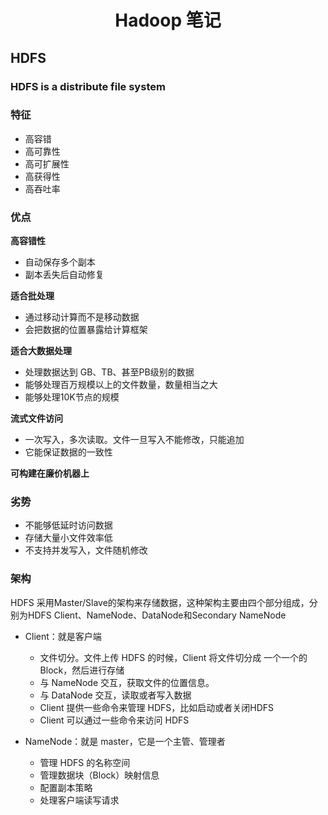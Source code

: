 # <div align="center">Hadoop 笔记</div>
## HDFS
### HDFS is a distribute file system 
### 特征
- 高容错
- 高可靠性
- 高可扩展性
- 高获得性
- 高吞吐率
### 优点
**高容错性**

- 自动保存多个副本
- 副本丢失后自动修复

**适合批处理**

- 通过移动计算而不是移动数据
- 会把数据的位置暴露给计算框架

**适合大数据处理**

- 处理数据达到 GB、TB、甚至PB级别的数据
- 能够处理百万规模以上的文件数量，数量相当之大
- 能够处理10K节点的规模

**流式文件访问**

- 一次写入，多次读取。文件一旦写入不能修改，只能追加
- 它能保证数据的一致性

**可构建在廉价机器上**

### 劣势

- 不能够低延时访问数据
- 存储大量小文件效率低
- 不支持并发写入，文件随机修改

### 架构

HDFS 采用Master/Slave的架构来存储数据，这种架构主要由四个部分组成，分别为HDFS Client、NameNode、DataNode和Secondary NameNode

- Client：就是客户端

    - 文件切分。文件上传 HDFS 的时候，Client 将文件切分成 一个一个的Block，然后进行存储
    - 与 NameNode 交互，获取文件的位置信息。
    - 与 DataNode 交互，读取或者写入数据
    - Client 提供一些命令来管理 HDFS，比如启动或者关闭HDFS
    - Client 可以通过一些命令来访问 HDFS
- NameNode：就是 master，它是一个主管、管理者
    - 管理 HDFS 的名称空间
    - 管理数据块（Block）映射信息
    - 配置副本策略
    - 处理客户端读写请求
